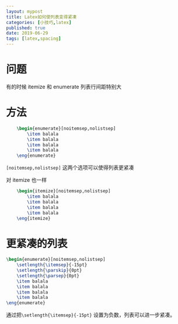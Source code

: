 ```yaml
---
layout: mypost
title: Latex如何使列表变得紧凑
categories: [小技巧,latex]
published: true
date: 2019-06-29
tags: [latex,spacing]
---
```


# 问题

有的时候 itemize 和 enumerate 列表行间距特别大

# 方法

```tex
    \begin{enumerate}[noitemsep,nolistsep]
        \item balala
        \item balala
        \item balala
        \item balala
    \eng{enumerate}
```

`[noitemsep,nolistsep]` 这两个选项可以使得列表更紧凑

对 itemize 也一样

```tex
    \begin{itemize}[noitemsep,nolistsep]
        \item balala
        \item balala
        \item balala
        \item balala
    \eng{itemize}
```

# 更紧凑的列表

```tex
\begin{enumerate}[noitemsep,nolistsep]
    \setlength{\itemsep}{-15pt}
    \setlength{\parskip}{0pt}
    \setlength{\parsep}{0pt}
    \item balala
    \item balala
    \item balala
    \item balala
\eng{enumerate}
```

通过把`\setlength{\itemsep}{-15pt}` 设置为负数，列表可以进一步紧凑。